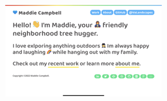 ![screenshot](https://raw.githubusercontent.com/Uvacoder/maddieportfolio/main/screenshot-maddieportfolio.png)

